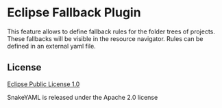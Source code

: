 Eclipse Fallback Plugin
=======================

This feature allows to define fallback rules for the folder trees of projects. These fallbacks will be visible in the resource navigator. Rules can be defined in an external yaml file.

License
-------

[Eclipse Public License 1.0](http://www.eclipse.org/legal/epl-v10.html)

SnakeYAML is released under the Apache 2.0 license

